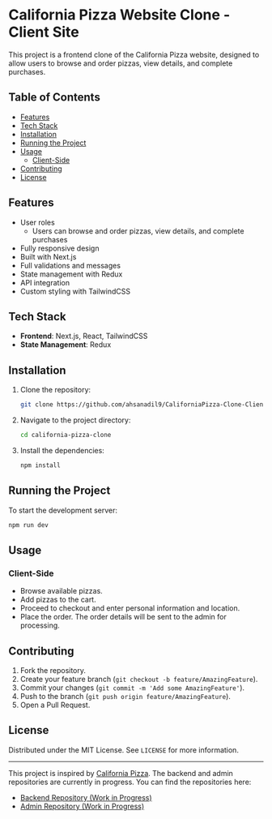 # California Pizza Website Clone - Client Site
This project is a frontend clone of the California Pizza website, designed to allow users to browse and order pizzas, view details, and complete purchases.

## Table of Contents
- [Features](#features)
- [Tech Stack](#tech-stack)
- [Installation](#installation)
- [Running the Project](#running-the-project)
- [Usage](#usage)
  - [Client-Side](#client-side)
- [Contributing](#contributing)
- [License](#license)

## Features
- User roles
  - Users can browse and order pizzas, view details, and complete purchases
- Fully responsive design
- Built with Next.js
- Full validations and messages
- State management with Redux
- API integration
- Custom styling with TailwindCSS

## Tech Stack
- **Frontend**: Next.js, React, TailwindCSS
- **State Management**: Redux

## Installation
1. Clone the repository:
   ```bash
   git clone https://github.com/ahsanadil9/CaliforniaPizza-Clone-Client.git
   ```
2. Navigate to the project directory:
   ```bash
   cd california-pizza-clone
   ```
3. Install the dependencies:
   ```bash
   npm install

## Running the Project
To start the development server:
```bash
npm run dev
```

## Usage

### Client-Side
- Browse available pizzas.
- Add pizzas to the cart.
- Proceed to checkout and enter personal information and location.
- Place the order. The order details will be sent to the admin for processing.

## Contributing
1. Fork the repository.
2. Create your feature branch (`git checkout -b feature/AmazingFeature`).
3. Commit your changes (`git commit -m 'Add some AmazingFeature'`).
4. Push to the branch (`git push origin feature/AmazingFeature`).
5. Open a Pull Request.

## License
Distributed under the MIT License. See `LICENSE` for more information.

---

This project is inspired by [California Pizza](https://www.californiapizza.com).
The backend and admin repositories are currently in progress. You can find the repositories here:

- [Backend Repository (Work in Progress)](https://github.com/ahsanadil9/CaliforniaPizza-Clone-Backend)
- [Admin Repository (Work in Progress)](https://github.com/ahsanadil9/CaliforniaPizza-Clone-Admin)
```
